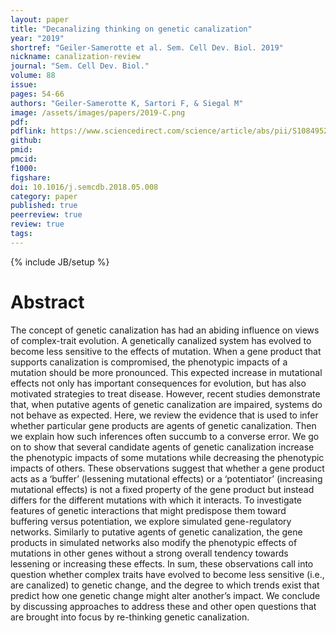 ```yaml
---
layout: paper
title: "Decanalizing thinking on genetic canalization"
year: "2019"
shortref: "Geiler-Samerotte et al. Sem. Cell Dev. Biol. 2019"
nickname: canalization-review
journal: "Sem. Cell Dev. Biol."
volume: 88
issue: 
pages: 54-66
authors: "Geiler-Samerotte K, Sartori F, & Siegal M"
image: /assets/images/papers/2019-C.png
pdf: 
pdflink: https://www.sciencedirect.com/science/article/abs/pii/S1084952117302951
github: 
pmid: 
pmcid: 
f1000: 
figshare: 
doi: 10.1016/j.semcdb.2018.05.008
category: paper
published: true
peerreview: true
review: true
tags: 
---
```

{% include JB/setup %}

# Abstract 

The concept of genetic canalization has had an abiding influence on views of complex-trait evolution. A genetically canalized system has evolved to become less sensitive to the effects of mutation. When a gene product that supports canalization is compromised, the phenotypic impacts of a mutation should be more pronounced. This expected increase in mutational effects not only has important consequences for evolution, but has also motivated strategies to treat disease. However, recent studies demonstrate that, when putative agents of genetic canalization are impaired, systems do not behave as expected. Here, we review the evidence that is used to infer whether particular gene products are agents of genetic canalization. Then we explain how such inferences often succumb to a converse error. We go on to show that several candidate agents of genetic canalization increase the phenotypic impacts of some mutations while decreasing the phenotypic impacts of others. These observations suggest that whether a gene product acts as a ‘buffer’ (lessening mutational effects) or a ‘potentiator’ (increasing mutational effects) is not a fixed property of the gene product but instead differs for the different mutations with which it interacts. To investigate features of genetic interactions that might predispose them toward buffering versus potentiation, we explore simulated gene-regulatory networks. Similarly to putative agents of genetic canalization, the gene products in simulated networks also modify the phenotypic effects of mutations in other genes without a strong overall tendency towards lessening or increasing these effects. In sum, these observations call into question whether complex traits have evolved to become less sensitive (i.e., are canalized) to genetic change, and the degree to which trends exist that predict how one genetic change might alter another’s impact. We conclude by discussing approaches to address these and other open questions that are brought into focus by re-thinking genetic canalization.